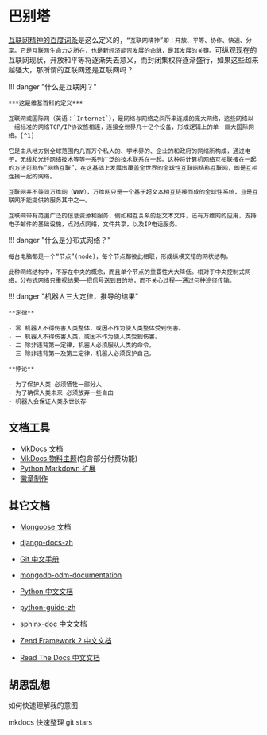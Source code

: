 # 巴别塔

[互联网精神的百度词条](https://baike.baidu.com/item/%E4%BA%92%E8%81%94%E7%BD%91%E7%B2%BE%E7%A5%9E)是这么定义的，`“互联网精神”即：开放、平等、协作、快速、分享。它是互联网生命力之所在，也是新经济能否发展的命脉，是其发展的关键。`可纵观现在的互联网现状，开放和平等将逐渐失去意义，而封闭集权将逐渐盛行，如果这些越来越强大，那所谓的互联网还是互联网吗？

!!! danger "什么是互联网？"

    ***这是维基百科的定义***

    互联网或国际网（英语：`Internet`），是网络与网络之间所串连成的庞大网络，这些网络以一组标准的网络TCP/IP协议族相连，连接全世界几十亿个设备，形成逻辑上的单一巨大国际网络。[^1]

    它是由从地方到全球范围内几百万个私人的、学术界的、企业的和政府的网络所构成，通过电子，无线和光纤网络技术等等一系列广泛的技术联系在一起。这种将计算机网络互相联接在一起的方法可称作“网络互联”，在这基础上发展出覆盖全世界的全球性互联网络称互联网，即是互相连接一起的网络。

    互联网并不等同万维网（WWW），万维网只是一个基于超文本相互链接而成的全球性系统，且是互联网所能提供的服务其中之一。

    互联网带有范围广泛的信息资源和服务，例如相互关系的超文本文件，还有万维网的应用，支持电子邮件的基础设施，点对点网络，文件共享，以及IP电话服务。

!!! danger "什么是分布式网络？"

    每台电脑都是一个“节点”(node)，每个节点都彼此相联，形成纵横交错的网状结构。

    此种网络结构中，不存在中央的概念，而且单个节点的重要性大大降低。相对于中央控制式网络，分布式网络只重视结果——把信号送到目的地，而不关心过程——通过何种途径传输。

!!! danger "机器人三大定律，推导的结果"

    **定律**

    - 零 机器人不得伤害人类整体，或因不作为使人类整体受到伤害。
    - 一 机器人不得伤害人类，或因不作为使人类受到伤害。
    - 二 除非违背第一定律，机器人必须服从人类的命令。
    - 三 除非违背第一及第二定律，机器人必须保护自己。

    **悖论**

    - 为了保护人类 必须牺牲一部分人
    - 为了确保人类未来 必须放弃一些自由
    - 机器人会保证人类永世长存

## 文档工具

- [MkDocs 文档](https://wdk-docs.github.io/mkdocs/)
- [MkDocs 物料主题](https://wdk-docs.github.io/mkdocs-material-docs/)(包含部分付费功能)
- [Python Markdown 扩展](https://wdk-docs.github.io/pymdown-extensions-docs/)
- [徽章制作](https://shields.io/category/activity)

## 其它文档

- [Mongoose 文档](https://wdk-docs.github.io/mongoose-docs)

- [django-docs-zh](https://django-docs-zh.readthedocs.org)
- [Git 中文手册](https://git-reference.readthedocs.org)
- [mongodb-odm-documentation](https://mongodb-odm-documentation.readthedocs.org)
- [Python 中文文档](https://python-documentation-cn.readthedocs.org)
- [python-guide-zh](https://sphinx-doc.readthedocs.org)
- [sphinx-doc 中文文档](https://sphinx-doc.readthedocs.org)
- [Zend Framework 2 中文文档](https://zf2-documentation-zh.readthedocs.org)
- [Read The Docs 中文文档](https://readthedocs.readthedocs.org)

## 胡思乱想

如何快速理解我的意图

mkdocs 快速整理 git stars
